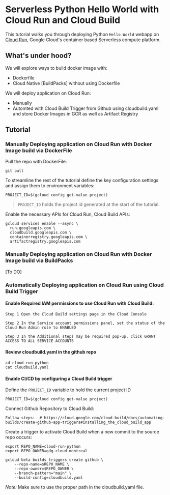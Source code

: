 # Serverless Python Hello World with Cloud Run and Cloud Build

This tutorial walks you through deploying Python `Hello World` webapp on [Cloud Run](https://cloud.google.com/run), Google Cloud's container based Serverless compute platform.

## What's under hood?

We will explore ways to build docker image with:
  * Dockerfile
  * Cloud Native [BuildPacks] without using Dockerfile

We will deploy application on Cloud Run:
  * Manually
  * Automted with Cloud Build Trigger from Github using cloudbuild.yaml and store Docker Images in GCR as well as Artifact Registry


## Tutorial

### Manually Deploying application on Cloud Run with Docker Image build via DockerFile

Pull the repo with DockerFile:

```
git pull 
```


To streamline the rest of the tutorial define the key configuration settings and assign them to environment variables:

```
PROJECT_ID=$(gcloud config get-value project)
```
> `PROJECT_ID` holds the project id generated at the start of the tutorial.


Enable the necessary APIs for Cloud Run, Cloud Build APIs:

```
gcloud services enable --async \
  run.googleapis.com \
  cloudbuild.googleapis.com \
  containerregistry.googleapis.com \
  artifactregistry.googleapis.com
```


### Manually Deploying application on Cloud Run with Docker Image build via BuildPacks

[To DO]

### Automatically Deploying application on Cloud Run using Cloud Build Trigger


#### Enable Required IAM permissions to use Cloud Run with Cloud Build:


```
Step 1 Open the Cloud Build settings page in the Cloud Console

Step 2 In the Service account permissions panel, set the status of the Cloud Run Admin role to ENABLED

Step 3 In the Additional steps may be required pop-up, click GRANT ACCESS TO ALL SERVICE ACCOUNTS
```

#### Review cloudbuild.yaml in the github repo

```
cd cloud-run-python
cat cloudbuild.yaml
```



#### Enable CI/CD by configuring a Cloud Build trigger

Define the `PROJECT_ID` variable to hold the current project ID

```
PROJECT_ID=$(gcloud config get-value project)
```

Connect Github Repository to Cloud Build:

```
Follow steps:  # https://cloud.google.com/cloud-build/docs/automating-builds/create-github-app-triggers#installing_the_cloud_build_app
```


Create a trigger to activate Cloud Build when a new commit to the source repo occurs:


```
export REPO_NAME=cloud-run-python
export REPO_OWNER=gdg-cloud-montreal
```

```
gcloud beta builds triggers create github \
    --repo-name=$REPO_NAME \
    --repo-owner=$REPO_OWNER \
    --branch-pattern="main" \
    --build-config=cloudbuild.yaml
```

*Note:* Make sure to use the proper path in the cloudbuild.yaml file.